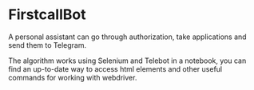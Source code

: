 # FirstcallBot
A personal assistant can go through authorization, take applications and send them to Telegram.

The algorithm works using Selenium and Telebot in a notebook, you can find an up-to-date way to access html elements and other useful commands for working with webdriver.
